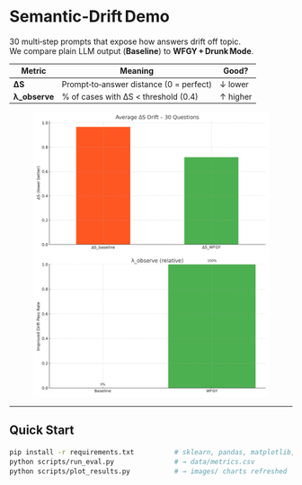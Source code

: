 # Semantic‑Drift Demo

30 multi‑step prompts that expose how answers drift off topic.  
We compare plain LLM output (**Baseline**) to **WFGY + Drunk Mode**.

| Metric | Meaning | Good? |
|--------|---------|-------|
| **ΔS** | Prompt‑to‑answer distance (0 = perfect) | ↓ lower |
| **λ_observe** | % of cases with ΔS < threshold (0.4) | ↑ higher |

<div align="center">
  <img src="images/drift_comparison.png" width="420"/>
  <img src="images/lambda_pass.png"  width="420"/>
</div>

---

## Quick Start

```bash
pip install -r requirements.txt          # sklearn, pandas, matplotlib, statsmodels
python scripts/run_eval.py               # → data/metrics.csv
python scripts/plot_results.py           # → images/ charts refreshed
